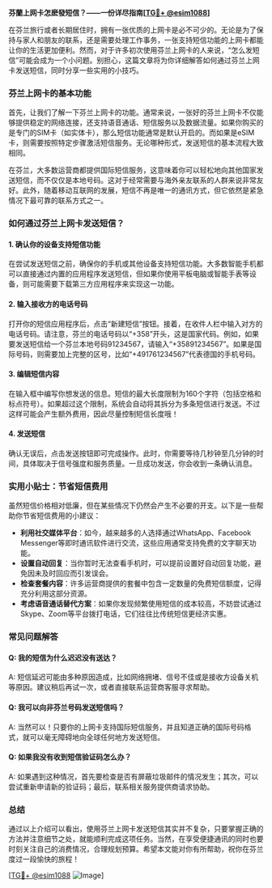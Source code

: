 **芬蘭上网卡怎麽發短信？——一份详尽指南[[TG💪+ @esim1088](https://t.me/s/esim1088)]**

在芬兰旅行或者长期居住时，拥有一张优质的上网卡是必不可少的。无论是为了保持与家人和朋友的联系，还是需要处理工作事务，一张支持短信功能的上网卡都能让你的生活更加便利。然而，对于许多初次使用芬兰上网卡的人来说，“怎么发短信”可能会成为一个小问题。别担心，这篇文章将为你详细解答如何通过芬兰上网卡发送短信，同时分享一些实用的小技巧。

### 芬兰上网卡的基本功能

首先，让我们了解一下芬兰上网卡的功能。通常来说，一张好的芬兰上网卡不仅能够提供稳定的网络连接，还支持语音通话、短信服务以及数据流量。如果你购买的是专门的SIM卡（如实体卡），那么短信功能通常是默认开启的。而如果是eSIM卡，则需要按照特定步骤激活短信服务。无论哪种形式，发送短信的基本流程大致相同。

在芬兰，大多数运营商都提供国际短信服务，这意味着你可以轻松地向其他国家发送短信，而不仅仅是本地号码。这对于经常需要与海外亲友联系的人群来说非常友好。此外，随着移动互联网的发展，短信不再是唯一的通讯方式，但它依然是紧急情况下最可靠的联系方式之一。

### 如何通过芬兰上网卡发送短信？

#### 1. 确认你的设备支持短信功能
在尝试发送短信之前，确保你的手机或其他设备支持短信功能。大多数智能手机都可以直接通过内置的应用程序发送短信，但如果你使用平板电脑或智能手表等设备，则可能需要下载第三方应用程序来实现这一功能。

#### 2. 输入接收方的电话号码
打开你的短信应用程序后，点击“新建短信”按钮。接着，在收件人栏中输入对方的电话号码。请注意，芬兰的电话号码以“+358”开头，这是国家代码。例如，如果要发送短信给一个芬兰本地号码91234567，请输入“+35891234567”。如果是国际号码，则需要加上完整的区号，比如“+491761234567”代表德国的手机号码。

#### 3. 编辑短信内容
在输入框中编写你想发送的信息。短信的最大长度限制为160个字符（包括空格和标点符号）。如果超过这个限制，系统会自动将其拆分为多条短信进行发送。不过这样可能会产生额外费用，因此尽量控制短信长度哦！

#### 4. 发送短信
确认无误后，点击发送按钮即可完成操作。此时，你需要等待几秒钟至几分钟的时间，具体取决于信号强度和服务质量。一旦成功发送，你会收到一条确认消息。

### 实用小贴士：节省短信费用

虽然短信价格相对低廉，但在某些情况下仍然会产生不必要的开支。以下是一些帮助你节省短信费用的小建议：

- **利用社交媒体平台**：如今，越来越多的人选择通过WhatsApp、Facebook Messenger等即时通讯软件进行交流，这些应用通常支持免费的文字聊天功能。
- **设置自动回复**：当你暂时无法查看手机时，可以提前设置好自动回复功能，避免因未及时回应而引发误会。
- **检查套餐内容**：许多运营商提供的套餐中包含一定数量的免费短信额度，记得充分利用这部分资源。
- **考虑语音通话替代方案**：如果你发现频繁使用短信的成本较高，不妨尝试通过Skype、Zoom等平台拨打电话，它们往往比传统短信更经济实惠。

### 常见问题解答

#### Q: 我的短信为什么迟迟没有送达？
A: 短信延迟可能由多种原因造成，比如网络拥堵、信号不佳或是接收方设备关机等原因。建议稍后再试一次，或者直接联系运营商客服寻求帮助。

#### Q: 我可以向非芬兰号码发送短信吗？
A: 当然可以！只要你的上网卡支持国际短信服务，并且知道正确的国际号码格式，就可以毫无障碍地向全球任何地方发送短信。

#### Q: 如果我没有收到短信验证码怎么办？
A: 如果遇到这种情况，首先要检查是否有屏蔽垃圾邮件的情况发生；其次，可以尝试重新申请新的验证码；最后，联系相关服务提供商请求协助。

### 总结

通过以上介绍可以看出，使用芬兰上网卡发送短信其实并不复杂，只要掌握正确的方法并注意细节之处，就能顺利完成这项任务。当然，在享受便捷通讯的同时也要时刻关注自己的消费情况，合理规划预算。希望本文能对你有所帮助，祝你在芬兰度过一段愉快的旅程！

[[TG💪+ @esim1088](https://t.me/s/esim1088) ![Image](https://i.postimg.cc/4NQfJmqS/Snipaste-2025-05-13-00-14-12.png)]